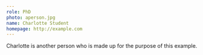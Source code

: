 ```yaml
---
role: PhD
photo: aperson.jpg
name: Charlotte Student
homepage: http://example.com
---
```


Charlotte is another person who is made up for the purpose of this example.
